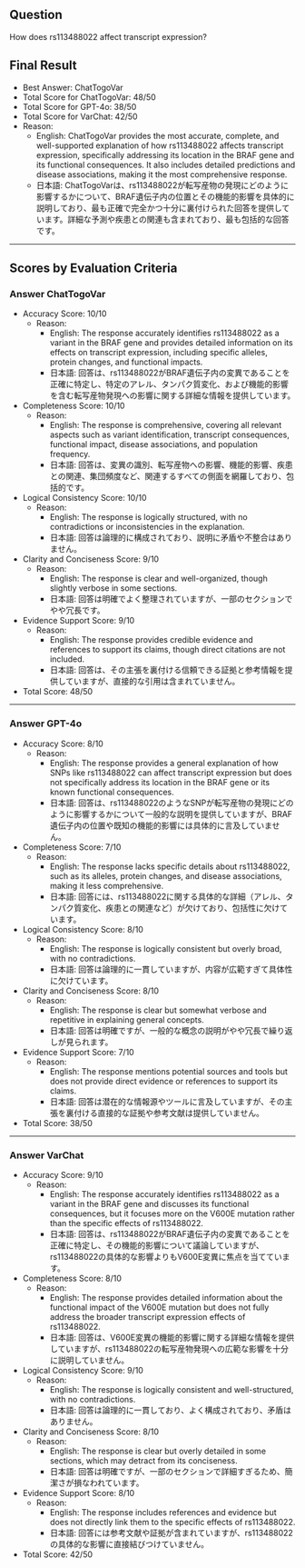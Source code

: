 ## Question

How does rs113488022 affect transcript expression?

## Final Result

- Best Answer: ChatTogoVar
- Total Score for ChatTogoVar: 48/50
- Total Score for GPT-4o: 38/50
- Total Score for VarChat: 42/50
- Reason:
  - English: ChatTogoVar provides the most accurate, complete, and well-supported explanation of how rs113488022 affects transcript expression, specifically addressing its location in the BRAF gene and its functional consequences. It also includes detailed predictions and disease associations, making it the most comprehensive response.
  - 日本語: ChatTogoVarは、rs113488022が転写産物の発現にどのように影響するかについて、BRAF遺伝子内の位置とその機能的影響を具体的に説明しており、最も正確で完全かつ十分に裏付けられた回答を提供しています。詳細な予測や疾患との関連も含まれており、最も包括的な回答です。

---

## Scores by Evaluation Criteria

### Answer ChatTogoVar
- Accuracy Score: 10/10
  - Reason: 
    - English: The response accurately identifies rs113488022 as a variant in the BRAF gene and provides detailed information on its effects on transcript expression, including specific alleles, protein changes, and functional impacts.
    - 日本語: 回答は、rs113488022がBRAF遺伝子内の変異であることを正確に特定し、特定のアレル、タンパク質変化、および機能的影響を含む転写産物発現への影響に関する詳細な情報を提供しています。
- Completeness Score: 10/10
  - Reason: 
    - English: The response is comprehensive, covering all relevant aspects such as variant identification, transcript consequences, functional impact, disease associations, and population frequency.
    - 日本語: 回答は、変異の識別、転写産物への影響、機能的影響、疾患との関連、集団頻度など、関連するすべての側面を網羅しており、包括的です。
- Logical Consistency Score: 10/10
  - Reason: 
    - English: The response is logically structured, with no contradictions or inconsistencies in the explanation.
    - 日本語: 回答は論理的に構成されており、説明に矛盾や不整合はありません。
- Clarity and Conciseness Score: 9/10
  - Reason: 
    - English: The response is clear and well-organized, though slightly verbose in some sections.
    - 日本語: 回答は明確でよく整理されていますが、一部のセクションでやや冗長です。
- Evidence Support Score: 9/10
  - Reason: 
    - English: The response provides credible evidence and references to support its claims, though direct citations are not included.
    - 日本語: 回答は、その主張を裏付ける信頼できる証拠と参考情報を提供していますが、直接的な引用は含まれていません。
- Total Score: 48/50

---

### Answer GPT-4o
- Accuracy Score: 8/10
  - Reason: 
    - English: The response provides a general explanation of how SNPs like rs113488022 can affect transcript expression but does not specifically address its location in the BRAF gene or its known functional consequences.
    - 日本語: 回答は、rs113488022のようなSNPが転写産物の発現にどのように影響するかについて一般的な説明を提供していますが、BRAF遺伝子内の位置や既知の機能的影響には具体的に言及していません。
- Completeness Score: 7/10
  - Reason: 
    - English: The response lacks specific details about rs113488022, such as its alleles, protein changes, and disease associations, making it less comprehensive.
    - 日本語: 回答には、rs113488022に関する具体的な詳細（アレル、タンパク質変化、疾患との関連など）が欠けており、包括性に欠けています。
- Logical Consistency Score: 8/10
  - Reason: 
    - English: The response is logically consistent but overly broad, with no contradictions.
    - 日本語: 回答は論理的に一貫していますが、内容が広範すぎて具体性に欠けています。
- Clarity and Conciseness Score: 8/10
  - Reason: 
    - English: The response is clear but somewhat verbose and repetitive in explaining general concepts.
    - 日本語: 回答は明確ですが、一般的な概念の説明がやや冗長で繰り返しが見られます。
- Evidence Support Score: 7/10
  - Reason: 
    - English: The response mentions potential sources and tools but does not provide direct evidence or references to support its claims.
    - 日本語: 回答は潜在的な情報源やツールに言及していますが、その主張を裏付ける直接的な証拠や参考文献は提供していません。
- Total Score: 38/50

---

### Answer VarChat
- Accuracy Score: 9/10
  - Reason: 
    - English: The response accurately identifies rs113488022 as a variant in the BRAF gene and discusses its functional consequences, but it focuses more on the V600E mutation rather than the specific effects of rs113488022.
    - 日本語: 回答は、rs113488022がBRAF遺伝子内の変異であることを正確に特定し、その機能的影響について議論していますが、rs113488022の具体的な影響よりもV600E変異に焦点を当てています。
- Completeness Score: 8/10
  - Reason: 
    - English: The response provides detailed information about the functional impact of the V600E mutation but does not fully address the broader transcript expression effects of rs113488022.
    - 日本語: 回答は、V600E変異の機能的影響に関する詳細な情報を提供していますが、rs113488022の転写産物発現への広範な影響を十分に説明していません。
- Logical Consistency Score: 9/10
  - Reason: 
    - English: The response is logically consistent and well-structured, with no contradictions.
    - 日本語: 回答は論理的に一貫しており、よく構成されており、矛盾はありません。
- Clarity and Conciseness Score: 8/10
  - Reason: 
    - English: The response is clear but overly detailed in some sections, which may detract from its conciseness.
    - 日本語: 回答は明確ですが、一部のセクションで詳細すぎるため、簡潔さが損なわれています。
- Evidence Support Score: 8/10
  - Reason: 
    - English: The response includes references and evidence but does not directly link them to the specific effects of rs113488022.
    - 日本語: 回答には参考文献や証拠が含まれていますが、rs113488022の具体的な影響に直接結びつけていません。
- Total Score: 42/50